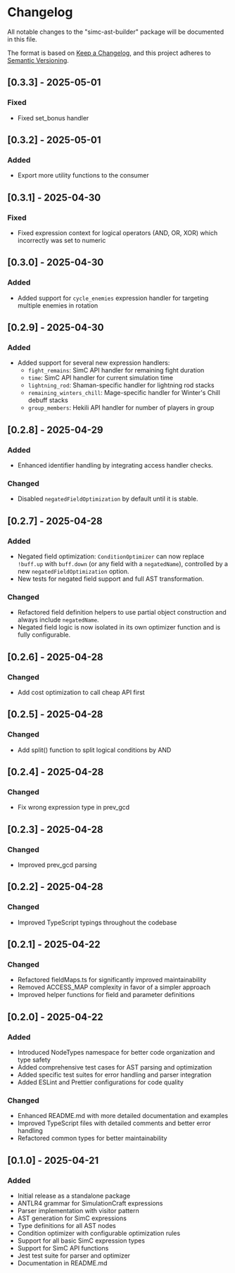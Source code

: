 # Changelog

All notable changes to the "simc-ast-builder" package will be documented in this file.

The format is based on [Keep a Changelog](https://keepachangelog.com/en/1.0.0/),
and this project adheres to [Semantic Versioning](https://semver.org/spec/v2.0.0.html).

## [0.3.3] - 2025-05-01

### Fixed

- Fixed set_bonus handler

## [0.3.2] - 2025-05-01

### Added

- Export more utility functions to the consumer

## [0.3.1] - 2025-04-30

### Fixed

- Fixed expression context for logical operators (AND, OR, XOR) which incorrectly was set to numeric

## [0.3.0] - 2025-04-30

### Added

- Added support for `cycle_enemies` expression handler for targeting multiple enemies in rotation

## [0.2.9] - 2025-04-30

### Added

- Added support for several new expression handlers:
  - `fight_remains`: SimC API handler for remaining fight duration
  - `time`: SimC API handler for current simulation time
  - `lightning_rod`: Shaman-specific handler for lightning rod stacks
  - `remaining_winters_chill`: Mage-specific handler for Winter's Chill debuff stacks
  - `group_members`: Hekili API handler for number of players in group

## [0.2.8] - 2025-04-29

### Added

- Enhanced identifier handling by integrating access handler checks.

### Changed

- Disabled `negatedFieldOptimization` by default until it is stable.

## [0.2.7] - 2025-04-28

### Added

- Negated field optimization: `ConditionOptimizer` can now replace `!buff.up` with `buff.down` (or any field with a `negatedName`), controlled by a new `negatedFieldOptimization` option.
- New tests for negated field support and full AST transformation.

### Changed

- Refactored field definition helpers to use partial object construction and always include `negatedName`.
- Negated field logic is now isolated in its own optimizer function and is fully configurable.

## [0.2.6] - 2025-04-28

### Changed

- Add cost optimization to call cheap API first

## [0.2.5] - 2025-04-28

### Changed

- Add split() function to split logical conditions by AND

## [0.2.4] - 2025-04-28

### Changed

- Fix wrong expression type in prev_gcd

## [0.2.3] - 2025-04-28

### Changed

- Improved prev_gcd parsing

## [0.2.2] - 2025-04-28

### Changed

- Improved TypeScript typings throughout the codebase

## [0.2.1] - 2025-04-22

### Changed

- Refactored fieldMaps.ts for significantly improved maintainability
- Removed ACCESS_MAP complexity in favor of a simpler approach
- Improved helper functions for field and parameter definitions

## [0.2.0] - 2025-04-22

### Added

- Introduced NodeTypes namespace for better code organization and type safety
- Added comprehensive test cases for AST parsing and optimization
- Added specific test suites for error handling and parser integration
- Added ESLint and Prettier configurations for code quality

### Changed

- Enhanced README.md with more detailed documentation and examples
- Improved TypeScript files with detailed comments and better error handling
- Refactored common types for better maintainability

## [0.1.0] - 2025-04-21

### Added

- Initial release as a standalone package
- ANTLR4 grammar for SimulationCraft expressions
- Parser implementation with visitor pattern
- AST generation for SimC expressions
- Type definitions for all AST nodes
- Condition optimizer with configurable optimization rules
- Support for all basic SimC expression types
- Support for SimC API functions
- Jest test suite for parser and optimizer
- Documentation in README.md
